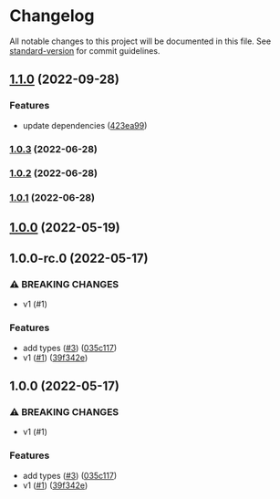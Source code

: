 # Changelog

All notable changes to this project will be documented in this file. See [standard-version](https://github.com/conventional-changelog/standard-version) for commit guidelines.

## [1.1.0](https://github.com/metcoder95/fastify-racing/compare/v1.0.3...v1.1.0) (2022-09-28)


### Features

* update dependencies ([423ea99](https://github.com/metcoder95/fastify-racing/commit/423ea997bc2193b6b4bd64f74b0963500fd88d7d))

### [1.0.3](https://github.com/metcoder95/fastify-racing/compare/v1.0.0...v1.0.3) (2022-06-28)

### [1.0.2](https://github.com/metcoder95/fastify-racing/compare/v1.0.0...v1.0.2) (2022-06-28)

### [1.0.1](https://github.com/metcoder95/fastify-racing/compare/v1.0.0...v1.0.1) (2022-06-28)

## [1.0.0](https://github.com/metcoder95/fastify-racing/compare/v2.0.0...v1.0.0) (2022-05-19)

## 1.0.0-rc.0 (2022-05-17)


### ⚠ BREAKING CHANGES

* v1 (#1)

### Features

* add types ([#3](https://github.com/metcoder95/fastify-racing/issues/3)) ([035c117](https://github.com/metcoder95/fastify-racing/commit/035c11700b229237facff79f7eec46d11a35137c))
* v1 ([#1](https://github.com/metcoder95/fastify-racing/issues/1)) ([39f342e](https://github.com/metcoder95/fastify-racing/commit/39f342e348224346bc1c2e37306c284e76d43b7e))

## 1.0.0 (2022-05-17)


### ⚠ BREAKING CHANGES

* v1 (#1)

### Features

* add types ([#3](https://github.com/metcoder95/fastify-racing/issues/3)) ([035c117](https://github.com/metcoder95/fastify-racing/commit/035c11700b229237facff79f7eec46d11a35137c))
* v1 ([#1](https://github.com/metcoder95/fastify-racing/issues/1)) ([39f342e](https://github.com/metcoder95/fastify-racing/commit/39f342e348224346bc1c2e37306c284e76d43b7e))

